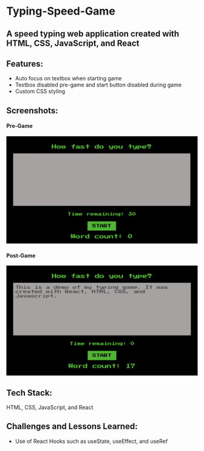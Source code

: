 # Typing-Speed-Game
## A speed typing web application created with HTML, CSS, JavaScript, and React

## Features:
- Auto focus on textbox when starting game
- Textbox disabled pre-game and start button disabled during game
- Custom CSS styling

## Screenshots:
#### Pre-Game
![](/screenshots/pre.png)

#### Post-Game
![](/screenshots/post.png)

## Tech Stack:
HTML, CSS, JavaScript, and React

## Challenges and Lessons Learned:
- Use of React Hooks such as useState, useEffect, and useRef
